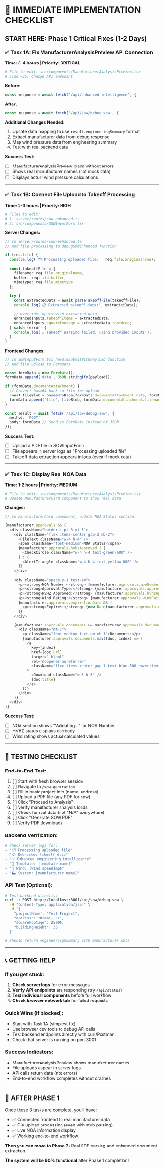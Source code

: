 # 🚀 IMMEDIATE IMPLEMENTATION CHECKLIST

## **START HERE: Phase 1 Critical Fixes (1-2 Days)**

### **✅ Task 1A: Fix ManufacturerAnalysisPreview API Connection**
**Time: 3-4 hours | Priority: CRITICAL**

```bash
# File to edit: src/components/ManufacturerAnalysisPreview.tsx
# Line ~35: Change API endpoint
```

**Before:**
```typescript
const response = await fetch('/api/enhanced-intelligence', {
```

**After:**
```typescript
const response = await fetch('/api/sow/debug-sow', {
```

**Additional Changes Needed:**
1. Update data mapping to use `result.engineeringSummary` format
2. Extract manufacturer data from debug response
3. Map wind pressure data from engineering summary
4. Test with real backend data

**Success Test:**
- [ ] ManufacturerAnalysisPreview loads without errors
- [ ] Shows real manufacturer names (not mock data)
- [ ] Displays actual wind pressure calculations

---

### **✅ Task 1B: Connect File Upload to Takeoff Processing** 
**Time: 2-3 hours | Priority: HIGH**

```bash
# Files to edit:
# 1. server/routes/sow-enhanced.ts
# 2. src/components/SOWInputForm.tsx
```

**Server Changes:**
```typescript
// In server/routes/sow-enhanced.ts
// Add file processing to debugSOWEnhanced function

if (req.file) {
  console.log('🗂️ Processing uploaded file:', req.file.originalname);
  
  const takeoffFile = {
    filename: req.file.originalname,
    buffer: req.file.buffer,
    mimetype: req.file.mimetype
  };
  
  try {
    const extractedData = await parseTakeoffFile(takeoffFile);
    console.log('📋 Extracted takeoff data:', extractedData);
    
    // Override inputs with extracted data
    enhancedInputs.takeoffItems = extractedData;
    enhancedInputs.squareFootage = extractedData.roofArea;
  } catch (error) {
    console.log('⚠️ Takeoff parsing failed, using provided inputs');
  }
}
```

**Frontend Changes:**
```typescript
// In SOWInputForm.tsx handleSubmitWithPayload function
// Add file upload to FormData

const formData = new FormData();
formData.append('data', JSON.stringify(payload));

if (formData.documentAttachment) {
  // Convert base64 back to file for upload
  const fileBlob = base64ToBlob(formData.documentAttachment.data, formData.documentAttachment.type);
  formData.append('file', fileBlob, formData.documentAttachment.filename);
}

const result = await fetch('/api/sow/debug-sow', {
  method: 'POST',
  body: formData // Send as FormData instead of JSON
});
```

**Success Test:**
- [ ] Upload a PDF file in SOWInputForm
- [ ] File appears in server logs as "Processing uploaded file"
- [ ] Takeoff data extraction appears in logs (even if mock data)

---

### **✅ Task 1C: Display Real NOA Data**
**Time: 1-2 hours | Priority: MEDIUM**

```bash
# File to edit: src/components/ManufacturerAnalysisPreview.tsx
# Update ManufacturerCard component to show real data
```

**Changes:**
```typescript
// In ManufacturerCard component, update NOA Status section:

{manufacturer.approvals && (
  <div className="border-t pt-3 mt-3">
    <div className="flex items-center gap-2 mb-2">
      <FileText className="w-4 h-4" />
      <span className="font-medium">NOA Status</span>
      {manufacturer.approvals.hvhzApproved ? (
        <CheckCircle className="w-4 h-4 text-green-600" />
      ) : (
        <AlertTriangle className="w-4 h-4 text-yellow-600" />
      )}
    </div>
    
    <div className="space-y-1 text-sm">
      <p><strong>NOA Number:</strong> {manufacturer.approvals.noaNumber || 'Validating...'}</p>
      <p><strong>Approval Type:</strong> {manufacturer.approvals.approvalType || 'N/A'}</p>
      <p><strong>HVHZ Approved:</strong> {manufacturer.approvals.hvhzApproved ? 'Yes' : 'No'}</p>
      <p><strong>Wind Rating:</strong> {manufacturer.approvals.windRating || 'N/A'} psf</p>
      {manufacturer.approvals.expirationDate && (
        <p><strong>Expires:</strong> {new Date(manufacturer.approvals.expirationDate).toLocaleDateString()}</p>
      )}
    </div>

    {manufacturer.approvals.documents && manufacturer.approvals.documents.length > 0 && (
      <div className="mt-2">
        <p className="font-medium text-sm mb-1">Documents:</p>
        {manufacturer.approvals.documents.map((doc, index) => (
          <a 
            key={index}
            href={doc.url} 
            target="_blank" 
            rel="noopener noreferrer"
            className="flex items-center gap-1 text-blue-600 hover:text-blue-800 text-sm"
          >
            <Download className="w-3 h-3" />
            {doc.title}
          </a>
        ))}
      </div>
    )}
  </div>
)}
```

**Success Test:**
- [ ] NOA section shows "Validating..." for NOA Number
- [ ] HVHZ status displays correctly
- [ ] Wind rating shows actual calculated values

---

## **🧪 TESTING CHECKLIST**

### **End-to-End Test:**
1. [ ] Start with fresh browser session
2. [ ] Navigate to `/sow-generation` 
3. [ ] Fill in basic project info (name, address)
4. [ ] Upload a PDF file (any PDF for now)
5. [ ] Click "Proceed to Analysis"
6. [ ] Verify manufacturer analysis loads
7. [ ] Check for real data (not "N/A" everywhere)
8. [ ] Click "Generate SOW PDF"
9. [ ] Verify PDF downloads

### **Backend Verification:**
```bash
# Check server logs for:
- "🗂️ Processing uploaded file"
- "📋 Extracted takeoff data" 
- "✅ Enhanced engineering intelligence"
- "🎯 Template: [template name]"
- "💨 Wind: [wind speed]mph"
- "🏭 System: [manufacturer name]"
```

### **API Test (Optional):**
```bash
# Test backend directly:
curl -X POST http://localhost:3001/api/sow/debug-sow \
  -H "Content-Type: application/json" \
  -d '{
    "projectName": "Test Project",
    "address": "Miami, FL",
    "squareFootage": 25000,
    "buildingHeight": 35
  }'

# Should return engineeringSummary with manufacturer data
```

---

## **📞 GETTING HELP**

### **If you get stuck:**
1. **Check server logs** for error messages
2. **Verify API endpoints** are responding (try `/api/status`)
3. **Test individual components** before full workflow
4. **Check browser network tab** for failed requests

### **Quick Wins (if blocked):**
- Start with Task 1A (simplest fix)
- Use browser dev tools to debug API calls
- Test backend endpoints directly with curl/Postman
- Check that server is running on port 3001

### **Success Indicators:**
- ManufacturerAnalysisPreview shows manufacturer names
- File uploads appear in server logs
- API calls return data (not errors)
- End-to-end workflow completes without crashes

---

## **🎯 AFTER PHASE 1**

Once these 3 tasks are complete, you'll have:
- ✅ Connected frontend to real manufacturer data
- ✅ File upload processing (even with stub parsing)
- ✅ Live NOA information display
- ✅ Working end-to-end workflow

**Then you can move to Phase 2:** Real PDF parsing and enhanced document extraction.

**The system will be 90% functional** after Phase 1 completion!